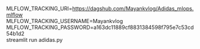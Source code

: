 MLFLOW_TRACKING_URI=https://dagshub.com/Mayankvlog/Adidas_mlops.mlflow \
MLFLOW_TRACKING_USERNAME=Mayankvlog \
MLFLOW_TRACKING_PASSWORD=a163dc11889cf8831384598f795e7c53cd54b1d2 \
streamlit run adidas.py